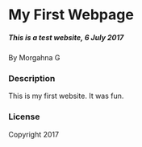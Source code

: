 # My First Webpage

##### _This is a test website, 6 July 2017_
By Morgahna G

### Description
This is my first website. It was fun.

### License
Copyright 2017
